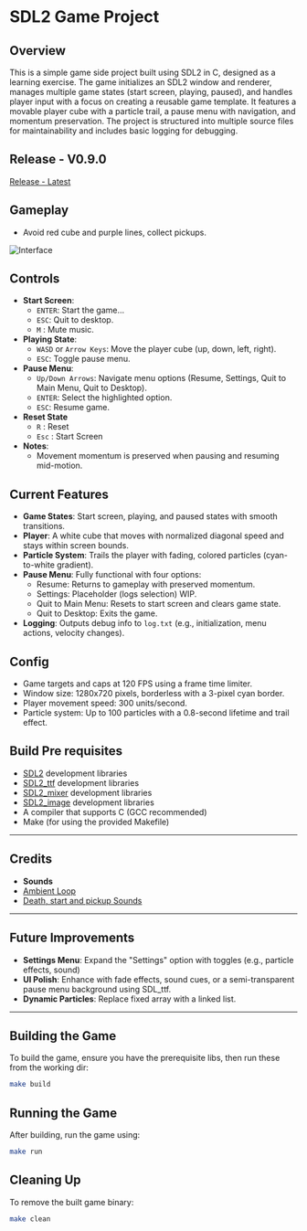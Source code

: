 # SDL2 Game Project

## Overview

This is a simple game side project built using SDL2 in C, designed as a learning exercise. The game initializes an SDL2 window and renderer, manages multiple game states (start screen, playing, paused), and handles player input with a focus on creating a reusable game template. It features a movable player cube with a particle trail, a pause menu with navigation, and momentum preservation. The project is structured into multiple source files for maintainability and includes basic logging for debugging.

## Release - V0.9.0
[Release - Latest](https://github.com/Firrellum/gaem/releases/tag/v0.9.0)

## Gameplay
- Avoid red cube and purple lines, collect pickups.

![Interface](https://i.imgur.com/1ftUDKr.gif) 

## Controls

- **Start Screen**:
  - `ENTER`: Start the game...
  - `ESC`: Quit to desktop.
  - `M` : Mute music.
- **Playing State**:
  - `WASD` or `Arrow Keys`: Move the player cube (up, down, left, right).
  - `ESC`: Toggle pause menu.
- **Pause Menu**:
  - `Up/Down Arrows`: Navigate menu options (Resume, Settings, Quit to Main Menu, Quit to Desktop).
  - `ENTER`: Select the highlighted option.
  - `ESC`: Resume game.
- **Reset State**
  - `R` : Reset
  - `Esc` : Start Screen
- **Notes**: 
  - Movement momentum is preserved when pausing and resuming mid-motion.


## Current Features

- **Game States**: Start screen, playing, and paused states with smooth transitions.
- **Player**: A white cube that moves with normalized diagonal speed and stays within screen bounds.
- **Particle System**: Trails the player with fading, colored particles (cyan-to-white gradient).
- **Pause Menu**: Fully functional with four options:
  - Resume: Returns to gameplay with preserved momentum.
  - Settings: Placeholder (logs selection) WIP.
  - Quit to Main Menu: Resets to start screen and clears game state.
  - Quit to Desktop: Exits the game.
- **Logging**: Outputs debug info to `log.txt` (e.g., initialization, menu actions, velocity changes).

## Config

- Game targets and caps at 120 FPS using a frame time limiter.
- Window size: 1280x720 pixels, borderless with a 3-pixel cyan border.
- Player movement speed: 300 units/second.
- Particle system: Up to 100 particles with a 0.8-second lifetime and trail effect.

## Build Pre requisites

- [SDL2](https://github.com/libsdl-org/SDL/releases/tag/release-2.32.2) development libraries  
- [SDL2_ttf](https://github.com/libsdl-org/SDL_ttf/releases/tag/release-2.24.0) development libraries  
- [SDL2_mixer](https://github.com/libsdl-org/SDL_mixer/releases/tag/release-2.8.1) development libraries 
- [SDL2_image](https://github.com/libsdl-org/SDL_image/releases/tag/release-2.8.8) development libraries 
- A compiler that supports C (GCC recommended)
- Make (for using the provided Makefile)

---

## Credits

- **Sounds**
- [Ambient Loop](https://soundimage.org/sfx-scifi-amb/)
- [Death, start and pickup Sounds](https://sfbgames.itch.io/chiptone)

---

## Future Improvements

- **Settings Menu**: Expand the "Settings" option with toggles (e.g., particle effects, sound)
- **UI Polish**: Enhance with fade effects, sound cues, or a semi-transparent pause menu background using SDL_ttf.
- **Dynamic Particles**: Replace fixed array with a linked list.

---

## Building the Game

To build the game, ensure you have the prerequisite libs, then run these from the working dir:

```sh
make build
```

## Running the Game

After building, run the game using:

```sh
make run
```

## Cleaning Up

To remove the built game binary:

```sh
make clean
```




